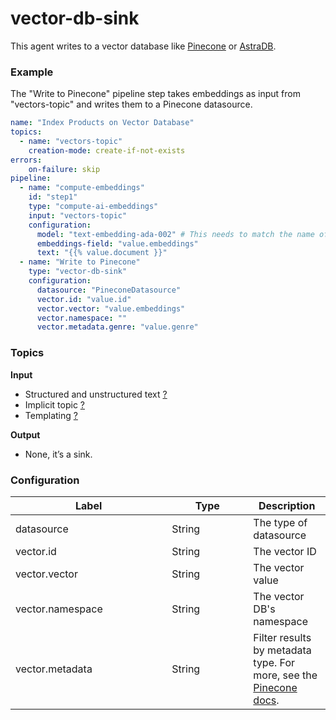 # vector-db-sink

This agent writes to a vector database like [Pinecone](https://docs.pinecone.io/) or [AstraDB](https://www.datastax.com/products/datastax-astra).

### Example

The "Write to Pinecone" pipeline step takes embeddings as input from "vectors-topic" and writes them to a Pinecone datasource.

```yaml
name: "Index Products on Vector Database"
topics:
  - name: "vectors-topic"
    creation-mode: create-if-not-exists
errors:
    on-failure: skip
pipeline:
  - name: "compute-embeddings"
    id: "step1"
    type: "compute-ai-embeddings"
    input: "vectors-topic"
    configuration:
      model: "text-embedding-ada-002" # This needs to match the name of the model deployment, not the base model
      embeddings-field: "value.embeddings"
      text: "{{% value.document }}"
  - name: "Write to Pinecone"
    type: "vector-db-sink"
    configuration:
      datasource: "PineconeDatasource"
      vector.id: "value.id"
      vector.vector: "value.embeddings"
      vector.namespace: ""
      vector.metadata.genre: "value.genre"
```



### Topics

**Input**

* Structured and unstructured text [?](../agent-messaging.md#implicit-input-and-output-topics)
* Implicit topic [?](../agent-messaging.md#implicit-input-and-output-topics)
* Templating [?](../agent-messaging.md#json-text-input)

**Output**

* None, it’s a sink.

### Configuration

<table><thead><tr><th width="234.33333333333331">Label</th><th width="114">Type</th><th>Description</th></tr></thead><tbody><tr><td>datasource</td><td>String</td><td>The type of datasource</td></tr><tr><td>vector.id</td><td>String</td><td>The vector ID</td></tr><tr><td>vector.vector</td><td>String</td><td>The vector value</td></tr><tr><td>vector.namespace</td><td>String</td><td>The vector DB's namespace</td></tr><tr><td>vector.metadata</td><td>String</td><td>Filter results by metadata type. For more, see the <a href="https://docs.pinecone.io/docs/metadata-filtering">Pinecone docs</a>.</td></tr></tbody></table>

